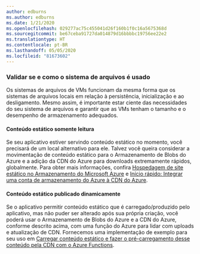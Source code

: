 ```yaml
---
author: edburns
ms.author: edburns
ms.date: 1/21/2020
ms.openlocfilehash: 029277ac75c455041d26f160b1f0c16a5675368d
ms.sourcegitcommit: be67ceba91727da014879d16bbbbc19756ee22e2
ms.translationtype: HT
ms.contentlocale: pt-BR
ms.lasthandoff: 05/05/2020
ms.locfileid: "81673602"
---
```

### <a name="validate-whether-and-how-the-file-system-is-used"></a>Validar se e como o sistema de arquivos é usado

Os sistemas de arquivos de VMs funcionam da mesma forma que os sistemas de arquivos locais em relação à persistência, inicialização e ao desligamento. Mesmo assim, é importante estar ciente das necessidades do seu sistema de arquivos e garantir que as VMs tenham o tamanho e o desempenho de armazenamento adequados.

#### <a name="read-only-static-content"></a>Conteúdo estático somente leitura

Se seu aplicativo estiver servindo conteúdo estático no momento, você precisará de um local alternativo para ele. Talvez você queira considerar a movimentação de conteúdo estático para o Armazenamento de Blobs do Azure e a adição da CDN do Azure para downloads extremamente rápidos, globalmente. Para obter mais informações, confira [Hospedagem de site estático no Armazenamento do Microsoft Azure](/azure/storage/blobs/storage-blob-static-website) e [Início rápido: Integrar uma conta de armazenamento do Azure à CDN do Azure](/azure/cdn/cdn-create-a-storage-account-with-cdn).

#### <a name="dynamically-published-static-content"></a>Conteúdo estático publicado dinamicamente

Se o aplicativo permitir conteúdo estático que é carregado/produzido pelo aplicativo, mas não puder ser alterado após sua própria criação, você poderá usar o Armazenamento de Blobs do Azure e a CDN do Azure, conforme descrito acima, com uma função do Azure para lidar com uploads e atualização de CDN. Fornecemos uma implementação de exemplo para seu uso em [Carregar conteúdo estático e fazer o pré-carregamento desse conteúdo pela CDN com o Azure Functions](https://github.com/Azure-Samples/functions-java-push-static-contents-to-cdn).
